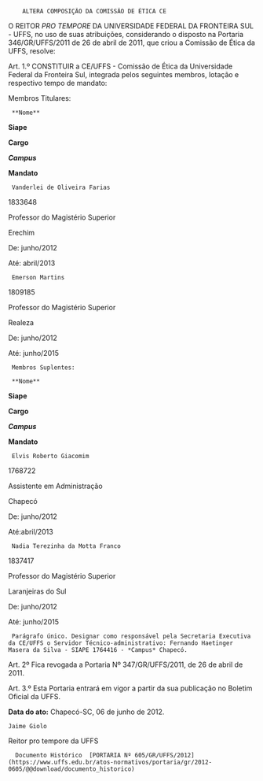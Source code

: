         ALTERA COMPOSIÇÃO DA COMISSÃO DE ÉTICA CE  

O REITOR *PRO TEMPORE* DA UNIVERSIDADE FEDERAL DA FRONTEIRA SUL - UFFS, no uso de suas atribuições, considerando o disposto na Portaria 346/GR/UFFS/2011 de 26 de abril de 2011, que criou a Comissão de Ética da UFFS, resolve:

 Art. 1.º CONSTITUIR a CE/UFFS - Comissão de Ética da Universidade Federal da Fronteira Sul, integrada pelos seguintes membros, lotação e respectivo tempo de mandato:

 Membros Titulares:

     **Nome**

   **Siape**

   **Cargo**

   ***Campus***

   **Mandato**

     Vanderlei de Oliveira Farias

   1833648

   Professor do Magistério Superior 

   Erechim

   De: junho/2012

 Até: abril/2013

     Emerson Martins

   1809185

   Professor do Magistério Superior 

   Realeza

   De: junho/2012

 Até: junho/2015

     Membros Suplentes:

     **Nome**

   **Siape**

   **Cargo**

   ***Campus***

   **Mandato**

     Elvis Roberto Giacomim

   1768722

   Assistente em Administração

   Chapecó

   De: junho/2012

 Até:abril/2013

     Nadia Terezinha da Motta Franco

   1837417

   Professor do Magistério Superior 

   Laranjeiras do Sul

   De: junho/2012

 Até: junho/2015

     Parágrafo único. Designar como responsável pela Secretaria Executiva da CE/UFFS o Servidor Técnico-administrativo: Fernando Haetinger Masera da Silva - SIAPE 1764416 - *Campus* Chapecó.

 Art. 2º Fica revogada a Portaria Nº 347/GR/UFFS/2011, de 26 de abril de 2011.

 Art. 3.º Esta Portaria entrará em vigor a partir da sua publicação no Boletim Oficial da UFFS.

  

   **Data do ato:** Chapecó-SC, 06 de junho de 2012.   
 

    Jaime Giolo    
 Reitor pro tempore da UFFS 

      Documento Histórico  [PORTARIA Nº 605/GR/UFFS/2012](https://www.uffs.edu.br/atos-normativos/portaria/gr/2012-0605/@@download/documento_historico)     
      